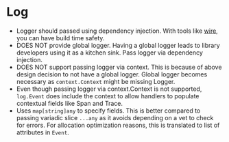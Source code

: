 # Log


- Logger should passed using dependency injection. With tools like [wire][], you can have build time safety.
- DOES NOT provide global logger. Having a global logger leads to library developers using it as a kitchen sink. Pass logger via dependency injection.
- DOES NOT support passing logger via context. This is because of above design decision to not have a
global logger. Global logger becomes necessary as `context.Context` might be missing Logger.
- Even though passing logger via context.Context is not supported, `log.Event` does include
the context to allow handlers to populate contextual fields like Span and Trace.
- Uses `map[string]any` to specify fields. This is better compared to passing variadic slice
`...any` as it avoids depending on a vet to check for errors. For allocation optimization reasons,
this is translated to list of attributes in `Event`.

[wire]: https://github.com/google/wire
